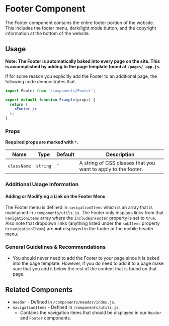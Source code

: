 # Footer Component

The Footer component contains the entire footer portion of the website. This includes the footer menu, dark/light mode button, and the copyright information at the bottom of the website.

## Usage

**Note: The Footer is automatically baked into every page on the site. This is accomplished by adding to the page template found at `/pages/_app.js`.**

If for some reason you explicitly add the Footer to an additional page, the following code demonstrates that.

```jsx
import Footer from '/components/Footer';

export default function Example(props) {
  return (
    <Footer />
  );
}
```

### Props

**Required props are marked with `*`.**

| Name                   | Type      | Default                       | Description                                                                        |
| ---------------------- | ----------| ----------------------------- | ---------------------------------------------------------------------------------- |
| `className`            | `string`  | ``                            | A string of CSS classes that you want to apply to the footer.                      |


### Additional Usage Information

#### Adding or Modifying a Link on the Footer Menu
The Footer menu is defined in `navigationItems` which is an array that is maintained in `/components/utils.js`. The Footer only displays links from that `navigationItems` array where the `includeInFooter` property is set to `true`. Also note that dropdown links (anything listed under the `subItems` property in `navigationItems`) are **not** displayed in the footer or the mobile header menu.

### General Guidelines & Recommendations

- You should never need to add the Footer to your page since it is baked into the page template. However, if you do need to add it to a page make sure that you add it below the rest of the content that is found on that page.

## Related Components

- `Header` - Defined in `/components/Header/index.js`.
- `navigationItems` - Defined in `/components/utils.js`.
  - Contains the navigation items that should be displayed in our `Header` and `Footer` components.